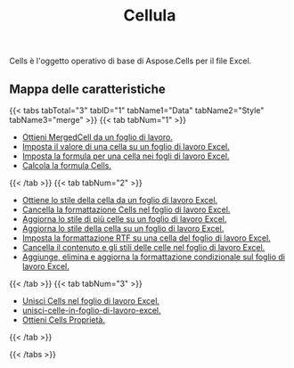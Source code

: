 ﻿---
title: Cellula
second_title: Aspose.Cells Cloud Documen
type: docs
url: /it/working-with-cells/
aliases: [/working-with-worksheets/]
keywords: REST API, spreadsheets, excel, cell
description: "Cells.Cloud API per Excel opera: i cellulari funzionano"
weight: 100
kwords: Excel, Office Cloud, REST API, Foglio di calcolo, PDF, CSV, Json, Markdwon, Cells
---
 Cells è l'oggetto operativo di base di Aspose.Cells per il file Excel.

## Mappa delle caratteristiche


{{< tabs tabTotal="3" tabID="1" tabName1="Data" tabName2="Style" tabName3="merge" >}}
{{< tab tabNum="1" >}}
<div class="row">
    <div class="col-md-6">
        <ul>
            <li><a href="/cells/it/get-mergedcell-from-a-worksheet//">Ottieni MergedCell da un foglio di lavoro.</a></li>
            <li><a href="/cells/it/set-value-of-a-cell-in-a-worksheet/">Imposta il valore di una cella su un foglio di lavoro Excel.</a></li>
            <li><a href="/cells/it/set-formula-for-a-cell-in-excel-worksheets/">Imposta la formula per una cella nei fogli di lavoro Excel.</a></li>
            <li><a href="/cells/it/calculate-cells-formula/">Calcola la formula Cells.</a></li>            
        </ul>
    </div>
</div>
{{< /tab >}}
{{< tab tabNum="2" >}}
<div class="row">
    <div class="col-md-6">
        <ul>
            <li><a href="/cells/it/get-cell-style-from-a-worksheet/">Ottiene lo stile della cella da un foglio di lavoro Excel.</a></li>
            <li><a href="/cells/it/clear-cells-formatting-in-excel-worksheet/">Cancella la formattazione Cells nel foglio di lavoro Excel.</a></li>
            <li><a href="/cells/it/update-multiple-cells-style/">Aggiorna lo stile di più celle su un foglio di lavoro Excel.</a></li>
            <li><a href="/cells/it/change-cell-style-in-excel-worksheet/">Aggiorna lo stile della cella su un foglio di lavoro Excel.</a></li>
            <li><a href="/cells/it/apply-rich-text-formatting-to-a-cell/">Imposta la formattazione RTF su una cella del foglio di lavoro Excel.</a></li>
            <li><a href="/cells/it/clear-contents-and-styles-of-cells-in-excel-worksheet/">Cancella il contenuto e gli stili delle celle nel foglio di lavoro Excel.</a></li>
            <li><a href="/cells/it/working-with-conditional-formatting/">Aggiunge, elimina e aggiorna la formattazione condizionale sul foglio di lavoro Excel.</a></li>            
        </ul>
    </div>
</div>
{{< /tab >}}
{{< tab tabNum="3" >}}
<div class="row">
    <div class="col-md-6">
        <ul>
            <li><a href="/cells/it/merge-cells-in-excel-worksheet/">Unisci Cells nel foglio di lavoro Excel.</a></li>
            <li><a href="/cells/it/Unmerge Cells in Excel Worksheet/">unisci-celle-in-foglio-di-lavoro-excel.</a></li>
            <li><a href="/cells/it/get-cells-properties/">Ottieni Cells Proprietà.</a></li>
        </ul>
</div>
{{< /tab >}}

{{< /tabs >}}

